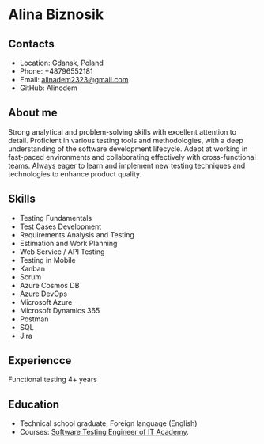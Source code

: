 # Alina Biznosik

## Contacts

- Location: Gdansk, Poland
- Phone: +48796552181
- Email: alinadem2323@gmail.com
- GitHub: Alinodem

## About me

Strong analytical and problem-solving skills with excellent attention to detail. Proficient in various testing tools and methodologies, with a deep understanding of the software development lifecycle. Adept at working in fast-paced environments and collaborating effectively with cross-functional teams. Always eager to learn and implement new testing techniques and technologies to enhance product quality.

## Skills

- Testing Fundamentals
- Test Cases Development
- Requirements Analysis and Testing
- Estimation and Work Planning
- Web Service / API Testing
- Testing in Mobile
- Kanban
- Scrum
- Azure Cosmos DB
- Azure DevOps
- Microsoft Azure
- Microsoft Dynamics 365
- Postman
- SQL
- Jira

## Experiencce

Functional testing 4+ years

## Education

- Technical school graduate, Foreign language (English)
- Courses:
  [Software Testing Engineer of IT Academy](https://www.it-academy.by/course/software-testing-engineer/).
